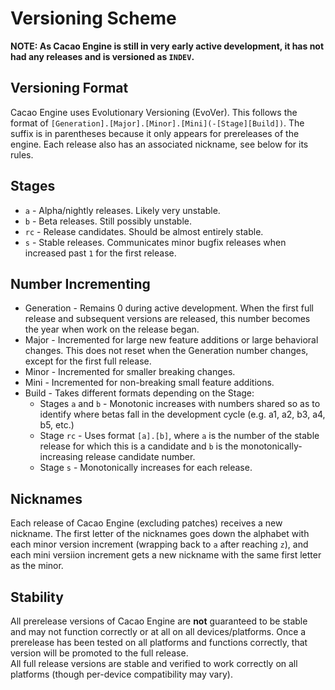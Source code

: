 # Versioning Scheme

**NOTE: As Cacao Engine is still in very early active development, it has not had any releases and is versioned as `INDEV`.**  

## Versioning Format
Cacao Engine uses Evolutionary Versioning (EvoVer). This follows the format of `[Generation].[Major].[Minor].[Mini](-[Stage][Build])`. The suffix is in parentheses because it only appears for prereleases of the engine. Each release also has an associated nickname, see below for its rules. 

## Stages
* `a` - Alpha/nightly releases. Likely very unstable.
* `b` - Beta releases. Still possibly unstable.
* `rc` - Release candidates. Should be almost entirely stable.
* `s` - Stable releases. Communicates minor bugfix releases when increased past `1` for the first release.

## Number Incrementing
* Generation - Remains 0 during active development. When the first full release and subsequent versions are released, this number becomes the year when work on the release began.
* Major - Incremented for large new feature additions or large behavioral changes. This does not reset when the Generation number changes, except for the first full release.
* Minor - Incremented for smaller breaking changes.
* Mini - Incremented for non-breaking small feature additions.
* Build - Takes different formats depending on the Stage:
	* Stages `a` and `b` - Monotonic increases with numbers shared so as to identify where betas fall in the development cycle (e.g. a1, a2, b3, a4, b5, etc.)
	* Stage `rc` - Uses format `[a].[b]`, where `a` is the number of the stable release for which this is a candidate and `b` is the monotonically-increasing release candidate number.
	* Stage `s` - Monotonically increases for each release.

## Nicknames
Each release of Cacao Engine (excluding patches) receives a new nickname. The first letter of the nicknames goes down the alphabet with each minor version increment (wrapping back to `a` after reaching `z`), and each mini versiion increment gets a new nickname with the same first letter as the minor.

## Stability
All prerelease versions of Cacao Engine are **not** guaranteed to be stable and may not function correctly or at all on all devices/platforms. Once a prerelease has been tested on all platforms and functions correctly, that version will be promoted to the full release.  
All full release versions are stable and verified to work correctly on all platforms (though per-device compatibility may vary).